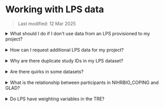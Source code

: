# Working with LPS data
>Last modified: 12 Mar 2025

<details>
<summary>What should I do if I don't use data from an LPS provisioned to my project?</summary>

UK LLC's [**publication policy**](https://bpb-eu-w2.wpmucdn.com/blogs.bristol.ac.uk/dist/a/708/files/2024/10/POL-ISM-007_UK-LLC_PublicationPolicy_V1.4.pdf) includes a checklist for researchers to confirm which LPS data they used in their research. Before publications are submitted, and at the end of a project, UK LLC will let LPS know whether their data was used in each research project. It is helpful if researchers share their reasons for not using some datasets so UK LLC can share this information with future potential users.
</details>
<br>
<details>
<summary>How can I request additional LPS data for my project?</summary>

Requests for new data should be submitted via an amendment to UK LLC. You may apply for additional data from already approved LPS, data from additional LPS, and/or additional linked data. N.B. each type of data [**amendment**](../../user_guide/RequestingAnAmendment.md)  requires a different level of review before being approved. 
</details>
<br>
<details>
<summary>Why are there duplicate study IDs in my LPS dataset?</summary>

In most cases LPS data is one row per person. However, there are a few exceptions. Please check the relevant LPS documentation associated with the dataset you are working on.
</details>
<br>
<details>
<summary>Are there quirks in some datasets?</summary>

This section is work-in-progress and will be updated as further quirks are brought to our attention – if you identify quirks, please notify the UK LLC Data Team [**support@ukllc.ac.uk**](mailto:support@ukllc.ac.uk)

#### Quirk 1: ncds58_ncds5_mother_child_v0001
Datasets which are >1000 variables wide are split on loading to the UKSERPUKLLC database due to SQL field limit of 1024. Where this is the case the table name will contain a _1_, _2_ etc nested between the version and date in the table name. In most cases the 2 (or more) parts can be merged/joined on LLC_XXXX_stud_id. This can be done when the table has a 1-row per participant structure.   

The following table(s) is/are an exception to this:
* ncds58_ncds5_mother_child_vXXXX_1_YYYYMMDD
* ncds58_ncds5_mother_child_vXXXX_2_YYYYMMDD. 

These data require a join on 2 fields, LLC_XXXX_stud_id and person, because this table is at the child-level whereas the key ID LLC_XXXX_stud_id is at the parent-level.  
</details>
<br>
<details>
<summary>What is the relationship between participants in NIHRBIO_COPING and GLAD?</summary>

As an overview, consider the diagram below. GLAD in the UK LLC TRE contains participants in the Green AND Orange. NIHRBIO_COPING in the UK LLC TRE only contains those in the RED but NOT the orange:   

<img src="../images/user_guide/COPING_GLAD.png" width="300"/>

Work is ongoing to create a ‘true’ individual-level ID in the UK LLC TRE. This is known as Anonymous Linking Field (ALF2), and used in conjunction with llc_XXXX_stud_id, it will be possible to unpick these relationships.
</details>
<br>
<details>
<summary>Do LPS have weighting variables in the TRE?</summary>



|LPS name|Weighting variables in the TRE?|Further information
|:--|:--:|:--|
|AIRWAVE|TBC|TBC|
|ALSPAC|No|Published paper with missing data: [The Avon Longitudinal Study of Parents and Children - a resource for COVID-19 research: questionnaire data capture July 2021 to December 2021, with a focus on long COVID](https://wellcomeopenresearch.org/articles/8-292). You can also find other papers on the Welcome Open Research site (search for ALSPAC and COVID) that explain how to deal with missing data.|
|BCS70|Yes|Search for weighting variables (e.g. 'design weight') using the Variables search in [Explore](https://ukllc-data-catalogue-96b71e84a70e.herokuapp.com/) and use the Advanced Options to filter on BCS70.|
|BIB|No|The BIB cohort recruited people during pregnancy who attended a 28-week antenatal appointment at the hospital. The aim was to invite all attendees to participate in the BIB cohort. BIB didn’t use any sample frame or weighting during recruitment and the population is broadly representative of people having babies in Bradford during this time. Compared to other LPS in UK LLC, the Bradford cohort falls into the highest deprivation groups and is more ethnically diverse (c. 50% South Asian). |
|ELSA|Yes|Search for weighting variables (e.g. 'cross-sectional weight') using the Variables search in [Explore](https://ukllc-data-catalogue-96b71e84a70e.herokuapp.com/) and use the Advanced Options to filter on ELSA.|
|EPICN|No|Eligible participants were recruited by post. Individuals were requested to provide detailed dietary, biological and other health data, and to be followed up over a few years, and so the response rate was c. 45%. Therefore participants were not a random population sample, but they were [closely similar to UK population samples](https://pubmed.ncbi.nlm.nih.gov/10466767/) with respect to many characteristics, including anthropometry, blood pressure, and lipids, although with a lower proportion of smokers.|
|EXCEED|No|Published paper with missing data: [Extended Cohort for E-health, Environment and DNA (EXCEED) COVID-19 focus](https://wellcomeopenresearch.org/articles/6-349) |
|FENLAND|No|TBC|
|GENSCOT|No|Published paper with missing data: [Generation Scotland: an update on Scotland's longitudinal family health study](https://bmjopen.bmj.com/content/bmjopen/14/6/e084719.full.pdf) |
|GLAD|No|Published paper with missing data: [Comparison of depression and anxiety symptom networks in reporters and non-reporters of lifetime trauma in two samples of differing severity](https://www.sciencedirect.com/science/article/pii/S266691532100127X)|
|MCS|Yes|See the [MCS User Guide](https://cls.ucl.ac.uk/wp-content/uploads/2020/09/MCS1-5_User_Guide_ed9_2020-08-07.pdf) to understand how the weighting variables are named. Search for weighting variables (e.g. 'weight1') using the Variables search in [Explore](https://ukllc-data-catalogue-96b71e84a70e.herokuapp.com/) and use the Advanced Options to filter on MCS.|
|NCDS58|Yes|Search for weighting variables (e.g.  ‘design weight’) using the Variables search in [Explore](https://ukllc-data-catalogue-96b71e84a70e.herokuapp.com/) and use the Advanced Options to filter on NCDS58.|
|NEXTSTEP|Yes|Search for weighting variables (e.g.  ‘design weight’) using the Variables search in [Explore](https://ukllc-data-catalogue-96b71e84a70e.herokuapp.com/) and use the Advanced Options to filter on NEXTSTEP.|
|NICOLA|No|Weighting is explained in [Early key findings from a study of older people in Northern Ireland](https://www.qub.ac.uk/sites/NICOLA/FileStore/Filetoupload,783215,en.pdf)|
|NIHRBIO_COPING|No|Published paper with missing data: [Risk and protective factors for new onset binge eating, low weight, and self-harm symptoms in over 25,000 individuals in the UK during the COVID-19 pandemic](https://osf.io/preprints/psyarxiv/qsbwf/)|
|NSHD46|Yes|Search for weighting variables (e.g. ‘design weight’) using the Variables search in [Explore](https://ukllc-data-catalogue-96b71e84a70e.herokuapp.com/) and use the Advanced Options to filter on NSHD46.|
|SABRE|No|Published paper with further information: [Ethnic differences in associations between fat deposition and incident diabetes and underlying mechanisms: The SABRE study](https://onlinelibrary.wiley.com/doi/pdfdirect/10.1002/oby.20997)|
|TEDS|No|TBC|
|TRACKC19|No|TRACKC19 has not calculated sampling weights.|
|TWINSUK|No|Most of the data in the TRE is derived from the CoPE questionnaires. For more details on how to deal with missing data visit: [Wellcome Open Research Gateways.](https://wellcomeopenresearch.org/gateways/twinsuk)|
|UKHLS|Yes|See UKHLS's guidance on [selecting the correct weight for your analysis](https://www.understandingsociety.ac.uk/documentation/mainstage/user-guides/main-survey-user-guide/selecting-the-correct-weight-for-your-analysis/0). Search for weighting variables (e.g. ‘xw’) using the Variables search in [Explore](https://ukllc-data-catalogue-96b71e84a70e.herokuapp.com/) and use the Advanced Options to filter on UKHLS.|
</details>
